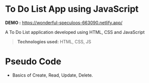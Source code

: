 # To Do List App using JavaScript

**DEMO :** https://wonderful-speculoos-663090.netlify.app/

A To Do List application developed using HTML, CSS and JavaScript

> **Technologies used:** HTML, CSS, JS

# Pseudo Code

 - Basics of Create, Read, Update, Delete.